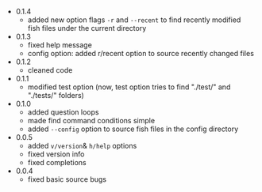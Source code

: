 - 0.1.4
    - added new option flags `-r` and `--recent` to find recently modified fish files under the current directory
- 0.1.3
    - fixed help message
    - config option: added r/recent option to source recently changed files
- 0.1.2
    - cleaned code
- 0.1.1
    - modified test option (now, test option tries to find "./test/" and "./tests/" folders)
- 0.1.0
    - added question loops
    - made find command conditions simple
    - added `--config` option to source fish files in the config directory
- 0.0.5
    - added `v/version`& `h/help` options
    - fixed version info
    - fixed completions
- 0.0.4
    - fixed basic source bugs